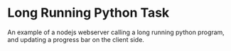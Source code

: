 Long Running Python Task
=========================

An example of a nodejs webserver calling a long running python 
program, and updating a progress bar on the client side.

